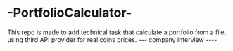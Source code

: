 # -PortfolioCalculator-
This repo is made to add technical task that  calculate a portfolio from a file, using third API provider for real coins prices.
--- company interview ----
